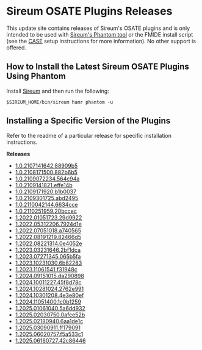 # Sireum OSATE Plugins Releases

This update site contains releases of Sireum's OSATE plugins and is only
intended to be used with [Sireum's Phantom tool](https://github.com/sireum/phantom)
or the FMIDE install script (see the
[CASE](https://github.com/sireum/case-env#setting-up-fmide-and-hamr-only)
setup instructions for more information). No other support is offered.

## How to Install the Latest Sireum OSATE Plugins Using Phantom

Install [Sireum](https://github.com/sireum/kekinian#installing) and then run the following:

```batch
$SIREUM_HOME/bin/sireum hamr phantom -u
```

## Installing a Specific Version of the Plugins

Refer to the readme of a particular release for specific installation instructions.

**Releases**

- [1.0.2107141642.88909b5](1.0.2107141642.88909b5)
- [1.0.2108171500.882b6b5](1.0.2108171500.882b6b5)
- [1.0.2109072234.564c94a](1.0.2109072234.564c94a)
- [1.0.2109141821.effe14b](1.0.2109141821.effe14b)
- [1.0.2109171920.b1b0037](1.0.2109171920.b1b0037)
- [1.0.2109301725.abd2495](1.0.2109301725.abd2495)
- [1.0.2110042144.6634cce](1.0.2110042144.6634cce)
- [1.0.2110251959.20bccec](1.0.2110251959.20bccec)
- [1.2022.01051723.29d9922](1.2022.01051723.29d9922)
- [1.2022.05312206.7924d1e](1.2022.05312206.7924d1e)
- [1.2022.07051018.a740565](1.2022.07051018.a740565)
- [1.2022.08191219.82466d5](1.2022.08191219.82466d5)
- [1.2022.08221314.0e4052e](1.2022.08221314.0e4052e)
- [1.2023.03231646.2bf1dca](1.2023.03231646.2bf1dca)
- [1.2023.07271345.065b5fa](1.2023.07271345.065b5fa)
- [1.2023.10231030.6b82283](1.2023.10231030.6b82283)
- [1.2023.11061541.f31948c](1.2023.11061541.f31948c)
- [1.2024.09151015.da290898](1.2024.09151015.da290898)
- [1.2024.10011227.45f8d78c](1.2024.10011227.45f8d78c)
- [1.2024.10281024.2762e991](1.2024.10281024.2762e991)
- [1.2024.10301208.4e3e80ef](1.2024.10301208.4e3e80ef)
- [1.2024.11051400.1c0b1259](1.2024.11051400.1c0b1259)
- [1.2025.01061040.5a6dd932](1.2025.01061040.5a6dd932)
- [1.2025.02030750.0afce52b](1.2025.02030750.0afce52b)
- [1.2025.02180940.6aa1de1c](1.2025.02180940.6aa1de1c)
- [1.2025.03090911.ff179091](1.2025.03090911.ff179091)
- [1.2025.06020757.f5a533c1](1.2025.06020757.f5a533c1)
- [1.2025.06160727.42c86446](1.2025.06160727.42c86446)

